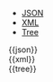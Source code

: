 <div class="nhsd-!t-margin-bottom-6">
  <ul class="nav nav-tabs" role="tablist">
        <li role="presentation" class="active">
            <a href="#JSON-P-MLP-E" role="tab" data-toggle="tab">JSON</a>
        </li>
         <li role="presentation">
            <a href="#XML-P-MLP-E" role="tab" data-toggle="tab">XML</a>
        </li>
        <li role="presentation">
            <a href="#Tree-P-MLP-E" role="tab" data-toggle="tab">Tree</a>
        </li>
  </ul>


  <div class="tab-content snippet">
    <div id="JSON-P-MLP-E" role="tabpanel" class="tab-pane active">
{{json}}
    </div>
    <div id="XML-P-MLP-E" role="tabpanel" class="tab-pane">
{{xml}}
    </div>
    <div id="Tree-P-MLP-E" role="tabpanel" class="tab-pane">
{{tree}}
    </div>
  </div>
</div>